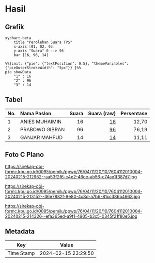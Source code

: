# Hasil

## Grafik

```mermaid
xychart-beta
    title "Perolehan Suara TPS"
    x-axis [01, 02, 03]
    y-axis "Suara" 0 --> 96
    bar [16, 96, 14]
```

```mermaid
%%{init: {"pie": {"textPosition": 0.5}, "themeVariables": {"pieOuterStrokeWidth": "5px"}} }%%
pie showData
    "1" : 16
    "2" : 96
    "3" : 14
```

## Tabel

| No. | Nama Paslon    | Suara | Suara (raw) | Persentase |
|:--- |:-------------- | -----:| -----------:| ----------:|
| 1   | ANIES MUHAIMIN | 16    | [16][p-1]   | 12,70      |
| 2   | PRABOWO GIBRAN | 96    | [96][p-2]   | 76,19      |
| 3   | GANJAR MAHFUD  | 14    | [14][p-3]   | 11,11      |


[p-1]: https://github.com/gigit-pemilu/pemilu-2024-76-sulawesi-barat/blob/main/pilpres/hitung-suara/sub/76-sulawesi-barat/sub/04-polewali-mandar/sub/11-limboro/sub/2010-tangan-baru/sub/004-tps/sub/paslon-1.txt
[p-2]: https://github.com/gigit-pemilu/pemilu-2024-76-sulawesi-barat/blob/main/pilpres/hitung-suara/sub/76-sulawesi-barat/sub/04-polewali-mandar/sub/11-limboro/sub/2010-tangan-baru/sub/004-tps/sub/paslon-2.txt
[p-3]: https://github.com/gigit-pemilu/pemilu-2024-76-sulawesi-barat/blob/main/pilpres/hitung-suara/sub/76-sulawesi-barat/sub/04-polewali-mandar/sub/11-limboro/sub/2010-tangan-baru/sub/004-tps/sub/paslon-3.txt

## Foto C Plano

https://sirekap-obj-formc.kpu.go.id/0095/pemilu/ppwp/76/04/11/20/10/7604112010004-20240215-212952--aa53f2f6-c4e2-46ce-ab56-c74ae1f387d7.jpg

https://sirekap-obj-formc.kpu.go.id/0095/pemilu/ppwp/76/04/11/20/10/7604112010004-20240215-213152--36e7882f-8e80-4c8d-a7b6-81cc386b4663.jpg

https://sirekap-obj-formc.kpu.go.id/0095/pemilu/ppwp/76/04/11/20/10/7604112010004-20240215-214326--efa365ed-a9f1-4905-b3c5-0345f21f80e5.jpg


## Metadata

| Key        | Value               |
| ---------- | ------------------- |
| Time Stamp | 2024-02-15 23:29:50 |



